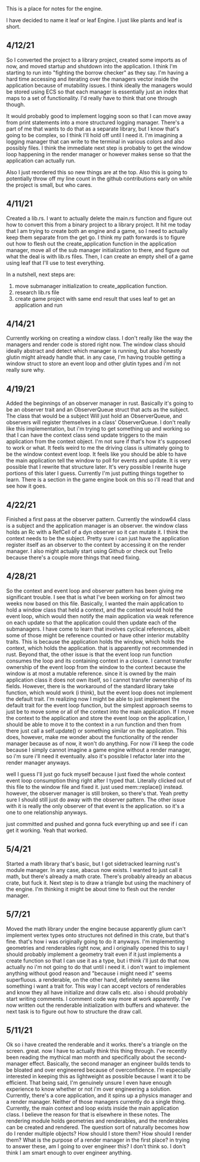 This is a place for notes for the engine.

I have decided to name it leaf or leaf Engine. I just like plants and leaf is short.

## 4/12/21

So I converted the project to a library project, created some imports as of now,
and moved startup and shutdown into the application. I think I'm starting to run into
"fighting the borrow checker" as they say. I'm having a hard time accessing and iterating
over the managers vector inside the application because of mutability issues. I think ideally
the managers would be stored using ECS so that each manager is essentially just an index that maps
to a set of functionality. I'd really have to think that one through though.

It would probably good to implement logging soon so that I can move away from print
statements into a more structured logging manager. There's a part of me that wants to
do that as a separate library, but I know that's going to be complex, so I think I'll hold off until
I need it. I'm imagining a logging manager that can write to the terminal in various colors
and also possibly files. I think the immediate next step is probably to get the window loop happening
in the render manager or however makes sense so that the application can actually run.

Also I just reordered this so new things are at the top. Also this is going to
potentially throw off my line count in the github contributions early on while
the project is small, but who cares.

## 4/11/21

Created a lib.rs. I want to actually delete the main.rs function and figure out
how to convert this from a binary project to a library project. It hit me today
that I am trying to create both an engine and a game, so I need to actually keep
them separate from the get go. I think my path forwards is to figure out how to
flesh out the create_application function in the application manager, move all of
the sub manager initialization to there, and figure out what the deal is with lib.rs
files. Then, I can create an empty shell of a game using leaf that I'll use to test
everything.

In a nutshell, next steps are:
1. move submanager initialization to create_application function.
2. research lib.rs file
3. create game project with same end result that uses leaf to get an application
and run

## 4/14/21

Currently working on creating a window class. I don't really like the way the
managers and render code is stored right now. The window class should ideally abstract
and detect which manager is running, but also honestly glutin might already handle that.
in any case, I'm having trouble getting a window struct to store an event loop
and other glutin types and i'm not really sure why.

## 4/19/21

Added the beginnings of an observer manager in rust. Basically it's going to be an observer
trait and an ObserverQueue struct that acts as the subject. The class that would be a subject Will
just hold an ObserverQueue, and observers will register themselves in a class' ObserverQueue.
I don't really like this implementation, but i'm trying to get something up and working so that I can have
the context class send update triggers to the main application from the context object.
I'm not sure if that's how it's supposed to work or what. It feels weird to me the driving class
is ultimately going to be the window context event loop. It feels like you should be able to
have the main application tell the window to poll for events and update. It is very possible that
I rewrite that structure later. It's very possible I rewrite huge portions of this later I guess.
Currently I'm just putting things together to learn. There is a section in the game engine book on
this so i'll read that and see how it goes.

## 4/22/21

Finished a first pass at the observer pattern. Currently the window64 class is a subject
and the application manager is an observer. the window class holds an Rc with a RefCell
of a dyn observer so it can mutate it. I think the context needs to be the subject. Pretty sure
i can just have the application register itself as an observer to the context by accessing it on
the render manager. I also might actually start using Github or check out Trello because
there's a couple more things that need fixing.

## 4/28/21

So the context and event loop and observer pattern has been giving me significant trouble.
I see that is what I've been working on for almost two weeks now based on this file. Basically,
I wanted the main application to hold a window class that held a context, and the context would
hold the event loop, which would then notify the main application via weak reference on each update
so that  the application could then update each of the submanagers. I have come to learn that involves
cyclical references, albeit some of those might be reference counted or have other interior mutablity
traits. This is because the application holds the window, which holds the context, which holds the application.
that is apparently not recommended in rust. Beyond that, the other issue is that the event loop run function consumes
the loop and its containing context in a closure. I cannot transfer ownership of the event loop from
the window to the context because the window is at most a mutable reference. since it is owned by the
main application class it does not own itself, so I cannot transfer ownership of its fields. However,
there is the workaround of the standard library take function, which would work (i think), but
the event loop does not implement the default trait. I'm realizing now I might be able to
just implement the default trait for the event loop function, but the simplest approach
seems to just be to move some or all of the context into the main application. If I move the
context to the application and store the event loop on the application, I should be able to move it
to the context in a run function and then from there just call a self.update() or something
similar on the application. This does, however, make me wonder about the functionality of the
render manager because as of now, it won't do anything. For now i'll keep the code because I
simply cannot imagine a game engine without a render manager, so i'm sure i'll need it eventually.
also it's possible I refactor later into the render manager anyways.

well I guess I'll just go fuck myself because I just fixed the whole context event loop consumption thing
right after I typed that. Literally clicked out of this file to the window file and fixed it.
just used mem::replace() instead. however, the observer manager is still broken, so there's that.
Yeah pretty sure I should still just do away with the observer pattern. The other issue with
it is really the only observer of that event is the application. so it's a one to one relationship anyways.

just committed and pushed and gonna fuck everything up and see if i can get it working.
Yeah that worked.

## 5/4/21

Started a math library that's basic, but I got sidetracked learning rust's module manager.
In any case, abacus now exists. I wanted to just call it math, but there's already a math crate.
There's probably already an abacus crate, but fuck it. Next step is to draw a triangle but using the
machinery of the engine. I'm thinking it might be about time to flesh out the render manager.

## 5/7/21

Moved the math library under the engine because apparently glium can't implement vertex types
onto structures not defined in this crate, but that's fine. that's how i was originally going
to do it anyways. I'm implementing geometries and renderables right now, and i originally
opened this to say I should probably implement a geometry trait even if it just implements
a create function so that I can use it as a type, but i think i'll just do that now.
actually no i'm not going to do that until i need it. i don't want to implement anything
without good reason and "because i might need it" seems superfluous. a renderable, on
the other hand, definitely seems like something i want a trait for. This way I can accept
vectors of renderables and know they all have initialize and draw calls etc.
also i should probably start writing comments. I comment code way more at work
apparently. I've now written out the renderable initialization with buffers and whatever.
the next task is to figure out how to structure the draw call.

## 5/11/21

Ok so i have created the renderable and it works. there's a triangle on the screen. great.
now I have to actually think this thing through. I've recently been reading the mythical
man month and specifically about the second-manager effect.  Basically, the second manager
an engineer builds tends to be bloated and over engineered because of overconfidence.
I'm especially interested in keeping this as lightweight as possible because I want it
to be efficient. That being said, I'm genuinely unsure I even have enough experience
to know whether or not i'm over engineering a solution. Currently, there's a core application,
and it spins up a physics manager and a render manager. Neither of those managers currently
do a single thing. Currently, the main context and loop exists inside the main application class.
I believe the reason for that is elsewhere in these notes. The rendering module holds geometries
and renderables, and the renderables can be created and rendered. The question sort of naturally becomes
how do I render multiple objects? How should I store them? How should I render them? What is the
purpose of a render manager in the first place? in trying to answer these, am I going to over engineer this?
I don't think so. I don't think I am smart enough to over engineer anything.
